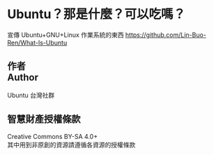 # Ubuntu？那是什麼？可以吃嗎？
宣傳 Ubuntu+GNU+Linux 作業系統的東西
<https://github.com/Lin-Buo-Ren/What-Is-Ubuntu>

## 作者<br />Author
Ubuntu 台灣社群

## 智慧財產授權條款
Creative Commons BY-SA 4.0+  
其中用到非原創的資源請遵循各資源的授權條款
